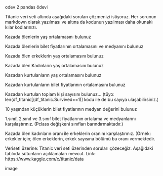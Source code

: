 odev 2 pandas ödevi

Titanic veri seti altında aşağıdaki soruları çözmenizi istiyoruz. Her sorunun markdown olarak yazılması ve altına da kodunun yazılması daha okunaklı kılar kodlarınızı.

Kazada ölenlerin yaş ortalamasını bulunuz

Kazada ölenlerin bilet fiyatlarının ortalamasını ve medyanını bulunuz

Kazada ölen erkeklerin yaş ortalamasını bulunuz

Kazada ölen Kadınların yaş ortalamasını bulunuz

Kazadan kurtulanların yaş ortalamasını bulunuz

Kazadan kurtulanların bilet fiyatlarının ortalamasını bulunuz

Kazadan kurtulan toplam kişi sayısını bulunuz… (tüyo: len(df_titanic[(df_titanic.Survived==1)] kodu ile de bu sayıya ulaşabilirsiniz.)

10 yaşından küçüklerin bilet fiyatlarının medyan değerini bulunuz

1.sınıf, 2.sınıf ve 3.sınıf bilet fiyatlarının ortalama ve medyanlarını karşılaştırınız. (Pclass değişkeni sınıfları barındırmaktadır.)

Kazada ölen kadınların oranı ile erkeklerin oranını karşılaştırınız. (Örnek: erkekler için; ölen erkeklerin, erkek sayısına bölümü bu oranı vermektedir.

Veriseti üzerine: Titanic veri seti üzerinden soruları çözeceğiz. Aşağıdaki tabloda sütunların açıklamaları mevcut. Link: https://www.kaggle.com/c/titanic/data

image

